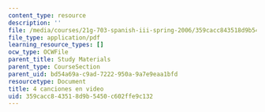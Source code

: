 ```yaml
---
content_type: resource
description: ''
file: /media/courses/21g-703-spanish-iii-spring-2006/359cacc843518d9b5450c602ffe9c132_MIT21G_703S06_canciones.pdf
file_type: application/pdf
learning_resource_types: []
ocw_type: OCWFile
parent_title: Study Materials
parent_type: CourseSection
parent_uid: bd54a69a-c9ad-7222-950a-9a7e9eaa1bfd
resourcetype: Document
title: 4 canciones en video
uid: 359cacc8-4351-8d9b-5450-c602ffe9c132
---
```

